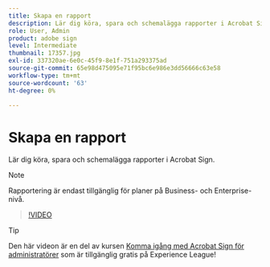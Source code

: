 ```yaml
---
title: Skapa en rapport
description: Lär dig köra, spara och schemalägga rapporter i Acrobat Sign
role: User, Admin
product: adobe sign
level: Intermediate
thumbnail: 17357.jpg
exl-id: 337320ae-6e0c-45f9-8e1f-751a293375ad
source-git-commit: 65e98d475095e71f95bc6e986e3dd56666c63e58
workflow-type: tm+mt
source-wordcount: '63'
ht-degree: 0%

---
```


# Skapa en rapport

Lär dig köra, spara och schemalägga rapporter i Acrobat Sign.

>[!NOTE]
>
>Rapportering är endast tillgänglig för planer på Business- och Enterprise-nivå.

>[!VIDEO](https://video.tv.adobe.com/v/17357?hidetitle=true)

>[!TIP]
>
>Den här videon är en del av kursen [Komma igång med Acrobat Sign för administratörer](https://experienceleague.adobe.com/?recommended=Sign-A-1-2020.2) som är tillgänglig gratis på Experience League!
